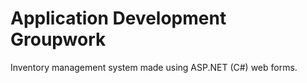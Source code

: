 ﻿# Application Development Groupwork

Inventory management system made using ASP.NET (C#) web forms.